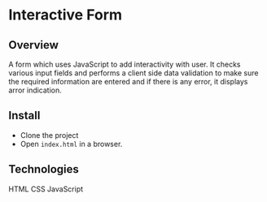 # Interactive Form

## Overview
A form which uses JavaScript to add interactivity with user. It checks various input fields and performs a client side data validation to make sure the required information are entered and if there is any error, it displays arror indication.

## Install
- Clone the project
- Open `index.html` in a browser.


## Technologies
HTML
CSS
JavaScript